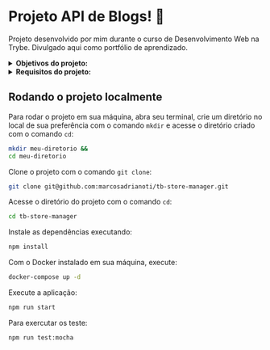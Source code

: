 # Projeto API de Blogs! :memo:
Projeto desenvolvido por mim durante o curso de Desenvolvimento Web na Trybe. Divulgado aqui como portfólio de aprendizado.

<details>
<summary><strong>Objetivos do projeto:</strong></summary>

  * Desenvolver uma API e um banco de dados para a produção de conteúdo para um blog.
  * Desenvolver uma aplicação em `Node.js` usando o pacote `sequelize` para fazer um CRUD de posts
  * Verificar se eu era capaz de:
    * Desenvolver a API utilizando a arquitetura MSC `model-service-controller`.
    * Desenvolver uma API `RESTful`.
    * Utilizar o banco de dados `MySQL` para a gestão de dados.    
</details>
<details>
<summary><strong> Requisitos do projeto:</strong></summary>

  * Criar endpoints para listar produtos.
  * Desenvolver testes que cubram no mínimo 5% de linhas e tenha no mínimo 2 funções escritas nas camadas da sua aplicação.
  * Criar endpoint para cadastrar produtos.
  * Criar validações para produtos.
  * Desenvolver testes que cubram no mínimo 10% de linhas e tenha no mínimo 3 funções escritas nas camadas da sua aplicação.
  * Criar endpoint para validar e cadastrar vendas.
  * Desenvolver testes que cubram no mínimo 15% de linhas e tenha no mínimo 4 funções escritas nas camadas da sua aplicação.
  * Criar endpoints para listar vendas.
  * Desenvolver testes que cubram no mínimo 20% de linhas e tenha no mínimo 6 funções escritas nas camadas da sua aplicação.
  * Criar endpoint para atualizar um produto.
  * Desenvolver testes que cubram no mínimo 25% de linhas e tenha no mínimo 7 funções escritas nas camadas da sua aplicação.
  * Criar endpoint para deletar um produto.
</details>
  
## Rodando o projeto localmente

Para rodar o projeto em sua máquina, abra seu terminal, crie um diretório no local de sua preferência com o comando `mkdir` e acesse o diretório criado com o comando `cd`:

```bash
mkdir meu-diretorio &&
cd meu-diretorio
```

Clone o projeto com o comando `git clone`:

```bash
git clone git@github.com:marcosadrianoti/tb-store-manager.git
```

Acesse o diretório do projeto com o comando `cd`:

```bash
cd tb-store-manager
```

Instale as dependências executando:

```bash
npm install
```

Com o Docker instalado em sua máquina, execute:

```bash
docker-compose up -d
```

Execute a aplicação:

```bash
npm run start
```

Para exercutar os teste:


```bash
npm run test:mocha
```
